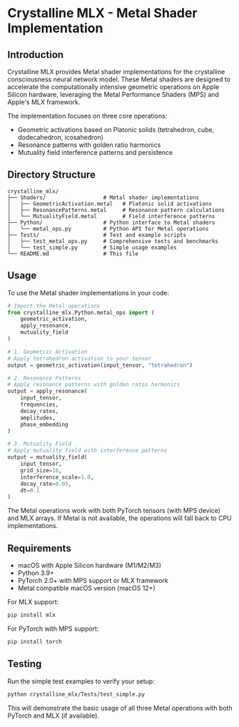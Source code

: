 # Crystalline MLX - Metal Shader Implementation

## Introduction

Crystalline MLX provides Metal shader implementations for the crystalline consciousness neural network model. These Metal shaders are designed to accelerate the computationally intensive geometric operations on Apple Silicon hardware, leveraging the Metal Performance Shaders (MPS) and Apple's MLX framework.

The implementation focuses on three core operations:
- Geometric activations based on Platonic solids (tetrahedron, cube, dodecahedron, icosahedron)
- Resonance patterns with golden ratio harmonics
- Mutuality field interference patterns and persistence

## Directory Structure

```
crystalline_mlx/
├── Shaders/                  # Metal shader implementations
│   ├── GeometricActivation.metal   # Platonic solid activations
│   ├── ResonancePatterns.metal     # Resonance pattern calculations
│   └── MutualityField.metal        # Field interference patterns
├── Python/                   # Python interface to Metal shaders
│   └── metal_ops.py          # Python API for Metal operations
├── Tests/                    # Test and example scripts
│   ├── test_metal_ops.py     # Comprehensive tests and benchmarks
│   └── test_simple.py        # Simple usage examples
└── README.md                 # This file
```

## Usage

To use the Metal shader implementations in your code:

```python
# Import the Metal operations
from crystalline_mlx.Python.metal_ops import (
    geometric_activation,
    apply_resonance,
    mutuality_field
)

# 1. Geometric Activation
# Apply tetrahedron activation to your tensor
output = geometric_activation(input_tensor, "tetrahedron")

# 2. Resonance Patterns
# Apply resonance patterns with golden ratio harmonics
output = apply_resonance(
    input_tensor,
    frequencies,
    decay_rates,
    amplitudes,
    phase_embedding
)

# 3. Mutuality Field
# Apply mutuality field with interference patterns
output = mutuality_field(
    input_tensor,
    grid_size=16,
    interference_scale=1.0,
    decay_rate=0.05,
    dt=0.1
)
```

The Metal operations work with both PyTorch tensors (with MPS device) and MLX arrays. If Metal is not available, the operations will fall back to CPU implementations.

## Requirements

- macOS with Apple Silicon hardware (M1/M2/M3)
- Python 3.9+
- PyTorch 2.0+ with MPS support or MLX framework
- Metal compatible macOS version (macOS 12+)

For MLX support:
```bash
pip install mlx
```

For PyTorch with MPS support:
```bash
pip install torch
```

## Testing

Run the simple test examples to verify your setup:

```bash
python crystalline_mlx/Tests/test_simple.py
```

This will demonstrate the basic usage of all three Metal operations with both PyTorch and MLX (if available).

